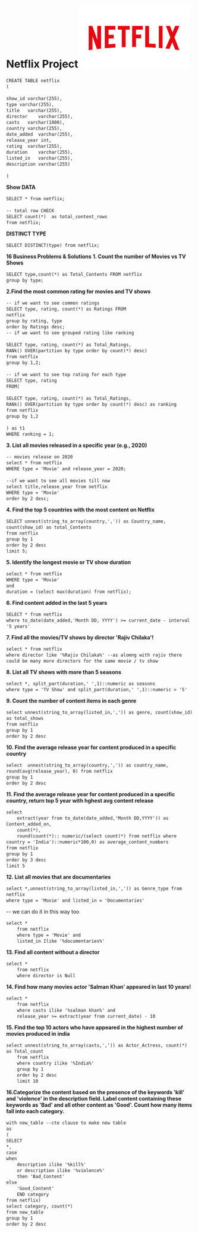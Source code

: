 # **Netflix Project**![Netflix Logo](https://github.com/ShuvankarBhattacharjee/Netflix_data_project_03/blob/main/netflix_logo.png)

```
CREATE TABLE netflix
(

show_id	varchar(255),
type varchar(255),	
title	varchar(255),
director	varchar(255),
casts	varchar(1000),
country	varchar(255),
date_added	varchar(255),
release_year int,
rating	varchar(255),
duration	varchar(255),
listed_in	varchar(255),
description varchar(255)

)
```
**Show DATA**
```
SELECT * from netflix;

-- total row CHECK
SELECT count(*)  as total_content_rows 
from netflix;
```
**DISTINCT TYPE**
```
SELECT DISTINCT(type) from netflix;
```

**16 Business Problems & Solutions**
**1. Count the number of Movies vs TV Shows**
```
SELECT type,count(*) as Total_Contents FROM netflix
group by type;
```

**2.Find the most common rating for movies and TV shows**
```
-- if we want to see common ratings
SELECT type, rating, count(*) as Ratings FROM
netflix
group by rating, type
order by Ratings desc;
-- if we want to see grouped rating like ranking

SELECT type, rating, count(*) as Total_Ratings,
RANk() OVER(partition by type order by count(*) desc)
from netflix
group by 1,2;

-- if we want to see top rating for each type
SELECT type, rating
FROM(

SELECT type, rating, count(*) as Total_Ratings,
RANk() OVER(partition by type order by count(*) desc) as ranking
from netflix
group by 1,2

) as t1
WHERE ranking = 1;

```

**3. List all movies released in a specific year (e.g., 2020)**
```
-- movies release on 2020
select * from netflix
WHERE type = 'Movie' and release_year = 2020;

--if we want to see all movies till now
select title,release_year from netflix
WHERE type = 'Movie' 
order by 2 desc;
```
**4. Find the top 5 countries with the most content on Netflix**
```
SELECT unnest(string_to_array(country,',')) as Country_name, count(show_id) as total_Contents
from netflix
group by 1
order by 2 desc
limit 5;
```
**5. Identify the longest movie or TV show duration**
```
select * from netflix
WHERE type = 'Movie'
and
duration = (select max(duration) from netflix);
```
**6. Find content added in the last 5 years**
```
SELECT * from netflix
where to_date(date_added,'Month DD, YYYY') >= current_date - interval '5 years' 
```
**7. Find all the movies/TV shows by director 'Rajiv Chilaka'!**
```
select * from netflix
where director like '%Rajiv Chilaka%' --as alomng with rajiv there could be many more directors for the same movie / tv show
```
**8. List all TV shows with more than 5 seasons**
 ```
select *, split_part(duration,' ',1)::numeric as seasons 
where type = 'TV Show' and split_part(duration,' ',1)::numeric > '5'
```
**9. Count the number of content items in each genre**
```
select unnest(string_to_array(listed_in,',')) as genre, count(show_id) as total_shows
from netflix
group by 1
order by 2 desc
```
**10. Find the average release year for content produced in a specific country**
```
select  unnest(string_to_array(country,',')) as country_name, round(avg(release_year), 0) from netflix
group by 1
order by 2 desc
```
**11. Find the average release year for content produced in a specific country, return top 5 year with hghest avg content release**
```
select 
	extract(year from to_date(date_added,'Month DD,YYYY')) as Content_added_on, 
	count(*),
	round(count(*):: numeric/(select count(*) from netflix where country = 'India')::numeric*100,0) as average_content_numbers
from netflix
group by 1
order by 3 desc
limit 5
```
**12. List all movies that are documentaries**
```
select *,unnest(string_to_array(listed_in,',')) as Genre_type from netflix
where type = 'Movie' and listed_in = 'Documentaries'
```
-- we can do it in this way too
```
select *
	from netflix
  	where type = 'Movie' and 
	listed_in Ilike '%documentaries%'
```
**13. Find all content without a director**
```
select *
	from netflix
	where director is Null
```
**14. Find how many movies actor 'Salman Khan' appeared in last 10 years!**
```
select *
	from netflix
	where casts ilike '%salman khan%' and 
	release_year >= extract(year from current_date) - 10 
```
**15. Find the top 10 actors who have appeared in the highest number of movies produced in india**
```
select unnest(string_to_array(casts,',')) as Actor_Actress, count(*) as Total_count
	from netflix
	where country ilike '%India%'
	group by 1
	order by 2 desc
	limit 10
```
**16.Categorize the content based on the presence of the keywords 'kill' and 'violence' in
the description field. Label content containing these keywords as 'Bad' and all other
content as 'Good'. Count how many items fall into each category.**
```
with new_table --cte clause to make new table
as
(
SELECT
*,
case	
when	
	description ilike '%kill%' 
	or description ilike '%violence%'
	then 'Bad_Content'
else
	'Good_Content'
	END category
from netflix)
select category, count(*)
from new_table
group by 1
order by 2 desc
```
